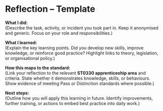 # Reflection – Template  



**What I did:**  
(Describe the task, activity, or incident you took part in. Keep it anonymised and generic. Focus on your role and responsibilities.)  

**What I learned:**  
(Explain the key learning points. Did you develop new skills, improve knowledge, or reinforce good practice? Highlight links to theory, legislation, or organisational policy.)  

**How this maps to the standard:**  
(Link your reflection to the relevant **ST0330 apprenticeship area** and criteria. State whether it demonstrates knowledge, skills, or behaviours. Show evidence of meeting Pass or Distinction standards where possible.)  

**Next steps:**  
(Outline how you will apply this learning in future. Identify improvements, further training, or actions to embed best practice into daily work.)  



